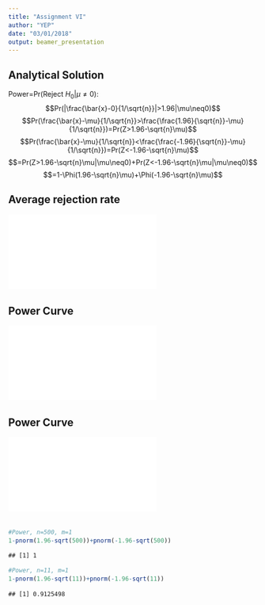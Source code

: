 ```yaml
---
title: "Assignment VI"
author: "YEP"
date: "03/01/2018"
output: beamer_presentation
---
```




##  Analytical Solution
Power=Pr(Reject $H_{0}|\mu \neq 0$):
$$Pr(|\frac{\bar{x}-0}{1/\sqrt{n}}|>1.96|\mu\neq0)$$
$$Pr(\frac{\bar{x}-\mu}{1/\sqrt{n}}>\frac{\frac{1.96}{\sqrt{n}}-\mu}{1/\sqrt{n}})=Pr(Z>1.96-\sqrt{n}\mu)$$
$$Pr(\frac{\bar{x}-\mu}{1/\sqrt{n}}<\frac{\frac{-1.96}{\sqrt{n}}-\mu}{1/\sqrt{n}})=Pr(Z<-1.96-\sqrt{n}\mu)$$
$$=Pr(Z>1.96-\sqrt{n}\mu|\mu\neq0)+Pr(Z<-1.96-\sqrt{n}\mu|\mu\neq0)$$
$$=1-\Phi(1.96-\sqrt{n}\mu)+\Phi(-1.96-\sqrt{n}\mu)$$

##  Average rejection rate

![](yep_174430_2975031_HW6_files/figure-beamer/unnamed-chunk-1-1.pdf)<!-- --> 

## Power Curve

![](yep_174430_2975031_HW6_files/figure-beamer/unnamed-chunk-2-1.pdf)<!-- --> 

## Power Curve
![](yep_174430_2975031_HW6_files/figure-beamer/unnamed-chunk-3-1.pdf)<!-- --> 

##  
 

```r
#Power, n=500, m=1
1-pnorm(1.96-sqrt(500))+pnorm(-1.96-sqrt(500))
```

```
## [1] 1
```

```r
#Power, n=11, m=1
1-pnorm(1.96-sqrt(11))+pnorm(-1.96-sqrt(11))
```

```
## [1] 0.9125498
```



